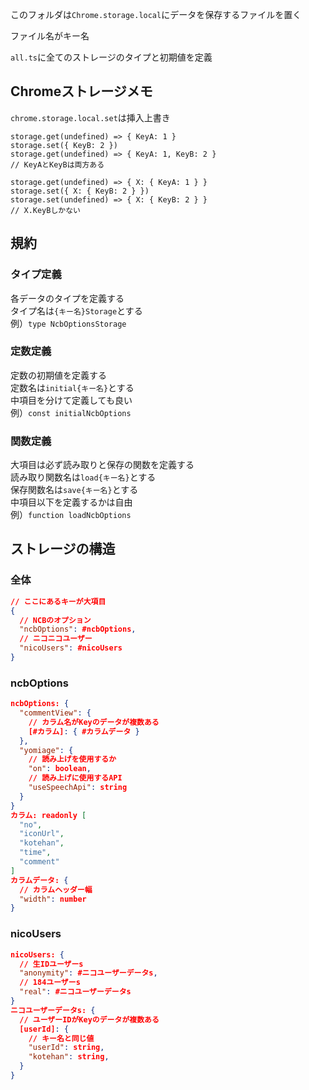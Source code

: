 このフォルダは`Chrome.storage.local`にデータを保存するファイルを置く

ファイル名がキー名

`all.ts`に全てのストレージのタイプと初期値を定義

## Chromeストレージメモ
`chrome.storage.local.set`は挿入上書き
```
storage.get(undefined) => { KeyA: 1 }
storage.set({ KeyB: 2 })
storage.get(undefined) => { KeyA: 1, KeyB: 2 }
// KeyAとKeyBは両方ある

storage.get(undefined) => { X: { KeyA: 1 } }
storage.set({ X: { KeyB: 2 } })
storage.set(undefined) => { X: { KeyB: 2 } }
// X.KeyBしかない
```

## 規約
### タイプ定義
各データのタイプを定義する\
タイプ名は`{キー名}Storage`とする\
例）`type NcbOptionsStorage`

### 定数定義
定数の初期値を定義する\
定数名は`initial{キー名}`とする\
中項目を分けて定義しても良い\
例）`const initialNcbOptions`

### 関数定義
大項目は必ず読み取りと保存の関数を定義する\
読み取り関数名は`load{キー名}`とする\
保存関数名は`save{キー名}`とする\
中項目以下を定義するかは自由\
例）`function loadNcbOptions`

## ストレージの構造
### 全体
```json
// ここにあるキーが大項目
{
  // NCBのオプション
  "ncbOptions": #ncbOptions,
  // ニコニコユーザー
  "nicoUsers": #nicoUsers
}
```

### ncbOptions
```json
ncbOptions: {
  "commentView": {
    // カラム名がKeyのデータが複数ある
    [#カラム]: { #カラムデータ }
  },
  "yomiage": {
    // 読み上げを使用するか
    "on": boolean,
    // 読み上げに使用するAPI
    "useSpeechApi": string
  }
}
カラム: readonly [
  "no",
  "iconUrl",
  "kotehan",
  "time",
  "comment"
]
カラムデータ: {
  // カラムヘッダー幅
  "width": number
}
```

### nicoUsers
```json
nicoUsers: {
  // 生IDユーザーs
  "anonymity": #ニコユーザーデータs,
  // 184ユーザーs
  "real": #ニコユーザーデータs
}
ニコユーザーデータs: {
  // ユーザーIDがKeyのデータが複数ある
  [userId]: {
    // キー名と同じ値
    "userId": string,
    "kotehan": string,
  }
}
```

